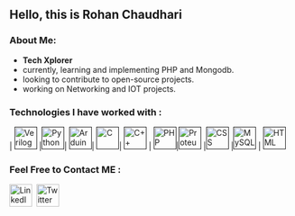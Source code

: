 ## Hello, this is Rohan Chaudhari

### About Me:</b>

- **Tech Xplorer**  </br>
- currently, learning and implementing PHP and Mongodb.
- looking to contribute to open-source projects.
- working on Networking and IOT projects.

###  Technologies I have worked with :

| <a href=""><img src="https://raw.githubusercontent.com/file-icons/source/master/svg/SystemVerilog.svg?sanitize=true" width=40px height=40px title="Verilog" /></a> |<a href=""><img src="https://upload.wikimedia.org/wikipedia/commons/thumb/c/c3/Python-logo-notext.svg/1200px-Python-logo-notext.svg.png" width=40px height=40px title="Python" /></a>| <a href=""><img src="https://play-lh.googleusercontent.com/ZWqwZliyYxtUVlSP0fiSp2vHquwvppdE_3GMJESxDcA0gCxrq5P5i7NIwsx9rBPJnP63" width=40px height=40px title="Arduino" /></a>| <a href=""><img src="https://cdn.iconscout.com/icon/free/png-512/c-programming-569564.png" width=40px height=40px title="C" /></a>| <a href=""><img src="https://brandslogos.com/wp-content/uploads/thumbs/c-logo-vector.svg" width=40px height=40px title="C++" /></a> |  <a href=""><img src="https://www.pngfind.com/pngs/m/146-1466902_php-logo-png-transparent-php-logo-png-png.png"  width=40px height=40px title="PHP" /></a>|<a href=""><img src="https://www.labcenter.com/images/logo.png"  width=40px height=40px title="Proteus" /></a> |<a href=""><img src="https://banner2.cleanpng.com/20180619/fwl/kisspng-web-development-html-cascading-style-sheets-css3-b-minimalist-resume-5b29b19ed3e716.037890201529459102868.jpg"  width=40px height=40px title="CSS" /></a> |<a href=""><img src="https://pngimg.com/uploads/mysql/mysql_PNG23.png"  width=40px height=40px title="MySQL" /></a> | <a href=""><img src="https://www.pngrepo.com/png/183637/512/html5.png" width=40px height=40px title="HTML" /></a>


###  Feel Free to Contact ME :
<a href="https://www.linkedin.com/in/rohan-chaudhari-3021a4212" target="_blank" rel="noopener noreferrer"><img src="https://i.imgur.com/kF9HMpz.png" width=40px height=40px title="LinkedIn" /></a> &nbsp;<a href="https://twitter.com/Rohn_kel" target="_blank" rel="noopener noreferrer"><img src="https://i.imgur.com/G7yTDHP.png" width=40px height=40px title="Twitter" /></a> 
